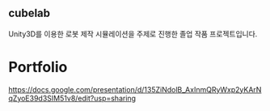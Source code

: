 ## cubelab
Unity3D를 이용한 로봇 제작 시뮬레이션을 주제로 진행한 졸업 작품 프로젝트입니다.

# Portfolio
https://docs.google.com/presentation/d/135ZiNdolB_AxInmQRyWxp2yKArNqZyoE39d3SIM51v8/edit?usp=sharing
